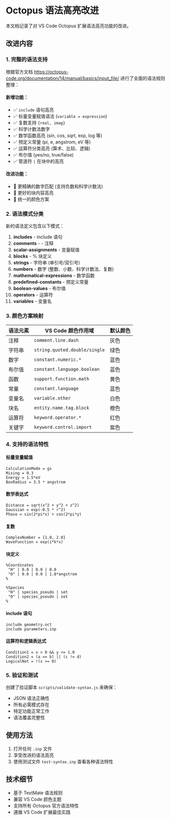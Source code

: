 # Octopus 语法高亮改进

本文档记录了对 VS Code Octopus 扩展语法高亮功能的改进。

## 改进内容

### 1. 完整的语法支持

根据官方文档 https://octopus-code.org/documentation/14/manual/basics/input_file/ 进行了全面的语法规则整理：

#### 新增功能：

- ✅ `include` 语句高亮
- ✅ 标量变量赋值语法 (`variable = expression`)
- ✅ 复数支持 `{real, imag}`
- ✅ 科学计数法数字
- ✅ 数学函数高亮 (sin, cos, sqrt, exp, log 等)
- ✅ 预定义常量 (pi, e, angstrom, eV 等)
- ✅ 运算符分类高亮 (算术、比较、逻辑)
- ✅ 布尔值 (yes/no, true/false)
- ✅ 管道符 `|` 在块中的高亮

#### 改进功能：

- 🔧 更精确的数字匹配 (支持负数和科学计数法)
- 🔧 更好的块内容高亮
- 🔧 统一的颜色方案

### 2. 语法模式分类

新的语法定义包含以下模式：

1. **includes** - include 语句
2. **comments** - - 注释
3. **scalar-assignments** - 变量赋值
4. **blocks** - % 块定义
5. **strings** - 字符串 (单引号/双引号)
6. **numbers** - 数字 (整数、小数、科学计数法、复数)
7. **mathematical-expressions** - 数学函数
8. **predefined-constants** - 预定义常量
9. **boolean-values** - 布尔值
10. **operators** - 运算符
11. **variables** - 变量名

### 3. 颜色方案映射

| 语法元素 | VS Code 颜色作用域            | 默认颜色 |
| -------- | ----------------------------- | -------- |
| 注释     | `comment.line.dash`           | 灰色     |
| 字符串   | `string.quoted.double/single` | 绿色     |
| 数字     | `constant.numeric.*`          | 蓝色     |
| 布尔值   | `constant.language.boolean`   | 蓝色     |
| 函数     | `support.function.math`       | 黄色     |
| 常量     | `constant.language`           | 蓝色     |
| 变量名   | `variable.other`              | 白色     |
| 块名     | `entity.name.tag.block`       | 橙色     |
| 运算符   | `keyword.operator.*`          | 红色     |
| 关键字   | `keyword.control.import`      | 紫色     |

### 4. 支持的语法特性

#### 标量变量赋值

```octopus
CalculationMode = gs
Mixing = 0.3
Energy = 1.5*eV
BoxRadius = 3.5 * angstrom
```

#### 数学表达式

```octopus
Distance = sqrt(x^2 + y^2 + z^2)
Gaussian = exp(-0.5 * r^2)
Phase = sin(2*pi*x) + cos(2*pi*y)
```

#### 复数

```octopus
ComplexNumber = {1.0, 2.0}
WaveFunction = exp(i*k*x)
```

#### 块定义

```octopus
%Coordinates
 "H" | 0.0 | 0.0 | 0.0
 "O" | 0.0 | 0.0 | 1.8*angstrom
%

%Species
 "H" | species_pseudo | set
 "O" | species_pseudo | set
%
```

#### include 语句

```octopus
include geometry.oct
include parameters.inp
```

#### 运算符和逻辑表达式

```octopus
Condition1 = x > 0 && y <= 1.0
Condition2 = (a == b) || (c != d)
LogicalNot = !(x >= 0)
```

### 5. 验证和测试

创建了验证脚本 `scripts/validate-syntax.js` 来确保：

- JSON 语法正确性
- 所有必需模式存在
- 特定功能正常工作
- 语法覆盖完整性

## 使用方法

1. 打开任何 `.inp` 文件
2. 享受改进的语法高亮
3. 使用测试文件 `test-syntax.inp` 查看各种语法特性

## 技术细节

- 基于 TextMate 语法规则
- 兼容 VS Code 颜色主题
- 支持所有 Octopus 官方语法特性
- 遵循 VS Code 扩展最佳实践
